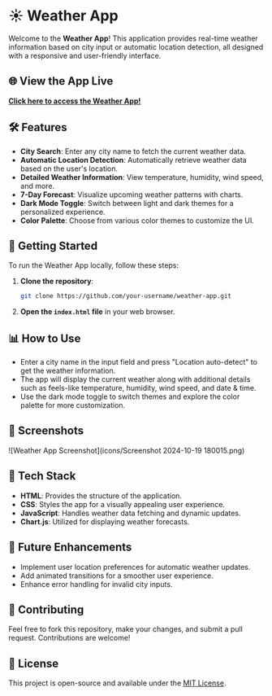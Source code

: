# ☀️ Weather App

Welcome to the **Weather App**! This application provides real-time weather information based on city input or automatic location detection, all designed with a responsive and user-friendly interface.

## 🌐 View the App Live

**[Click here to access the Weather App!](https://shivamksah.github.io/PRODIGY_WD_05/)**

## 🛠️ Features

- **City Search**: Enter any city name to fetch the current weather data.
- **Automatic Location Detection**: Automatically retrieve weather data based on the user's location.
- **Detailed Weather Information**: View temperature, humidity, wind speed, and more.
- **7-Day Forecast**: Visualize upcoming weather patterns with charts.
- **Dark Mode Toggle**: Switch between light and dark themes for a personalized experience.
- **Color Palette**: Choose from various color themes to customize the UI.

## 🚀 Getting Started

To run the Weather App locally, follow these steps:

1. **Clone the repository**:
    ```bash
    git clone https://github.com/your-username/weather-app.git
    ```
2. **Open the `index.html` file** in your web browser.

## 📊 How to Use

- Enter a city name in the input field and press "Location auto-detect" to get the weather information.
- The app will display the current weather along with additional details such as feels-like temperature, humidity, wind speed, and date & time.
- Use the dark mode toggle to switch themes and explore the color palette for more customization.

## 📸 Screenshots

![Weather App Screenshot](icons/Screenshot 2024-10-19 180015.png)

## 🤖 Tech Stack

- **HTML**: Provides the structure of the application.
- **CSS**: Styles the app for a visually appealing user experience.
- **JavaScript**: Handles weather data fetching and dynamic updates.
- **Chart.js**: Utilized for displaying weather forecasts.

## 🎯 Future Enhancements

- Implement user location preferences for automatic weather updates.
- Add animated transitions for a smoother user experience.
- Enhance error handling for invalid city inputs.

## 🤝 Contributing

Feel free to fork this repository, make your changes, and submit a pull request. Contributions are welcome!

## 📄 License

This project is open-source and available under the [MIT License](LICENSE).
